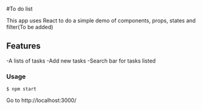 #To do list

This app uses React to do a simple demo of components, props, states and filter(To be added)

## Features

-A lists of tasks
-Add new tasks
-Search bar for tasks listed

### Usage
```
$ npm start
```

Go to http://localhost:3000/